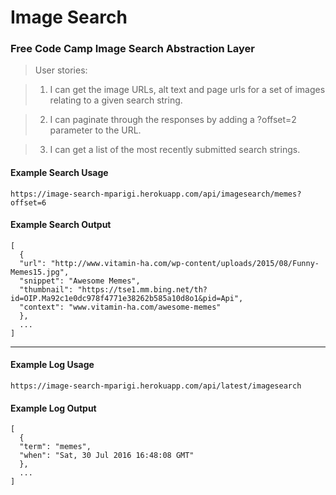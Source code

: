 # Image Search
### Free Code Camp Image Search Abstraction Layer

> User stories:

> 1. I can get the image URLs, alt text and page urls for a set of images relating to a given search string.

> 2. I can paginate through the responses by adding a ?offset=2 parameter to the URL.

> 3. I can get a list of the most recently submitted search strings.

#### Example Search Usage
```
https://image-search-mparigi.herokuapp.com/api/imagesearch/memes?offset=6
```

#### Example Search Output
```
[
  {
  "url": "http://www.vitamin-ha.com/wp-content/uploads/2015/08/Funny-Memes15.jpg",
  "snippet": "Awesome Memes",
  "thumbnail": "https://tse1.mm.bing.net/th?id=OIP.Ma92c1e0dc978f4771e38262b585a10d8o1&pid=Api",
  "context": "www.vitamin-ha.com/awesome-memes"
  },
  ...
]
```

---

#### Example Log Usage
```
https://image-search-mparigi.herokuapp.com/api/latest/imagesearch
```

#### Example Log Output
```
[
  {
  "term": "memes",
  "when": "Sat, 30 Jul 2016 16:48:08 GMT"
  },
  ...
]
```
